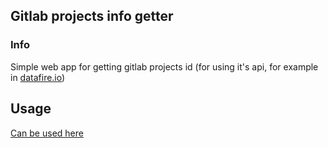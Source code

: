 ## Gitlab projects info getter

### Info

Simple web app for getting gitlab projects id (for using it's api, for example in [datafire.io](//datafire.io))


## Usage

[Can be used here](https://littleguga.github.io/gitlab-projects-info-getter)